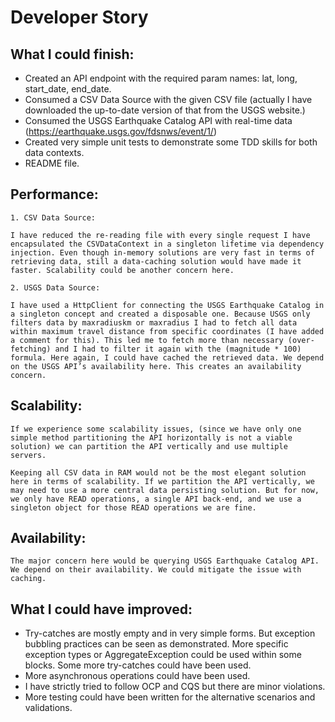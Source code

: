 # Developer Story

## What I could finish:

- Created an API endpoint with the required param names: lat, long, start_date, end_date.
- Consumed a CSV Data Source with the given CSV file (actually I have downloaded the up-to-date version of that from the USGS website.)
- Consumed the USGS Earthquake Catalog API with real-time data (https://earthquake.usgs.gov/fdsnws/event/1/)
- Created very simple unit tests to demonstrate some TDD skills for both data contexts.
- README file.

## Performance:

    1. CSV Data Source: 

    I have reduced the re-reading file with every single request I have encapsulated the CSVDataContext in a singleton lifetime via dependency injection. Even though in-memory solutions are very fast in terms of retrieving data, still a data-caching solution would have made it faster. Scalability could be another concern here.

    2. USGS Data Source:

    I have used a HttpClient for connecting the USGS Earthquake Catalog in a singleton concept and created a disposable one. Because USGS only filters data by maxradiuskm or maxradius I had to fetch all data within maximum travel distance from specific coordinates (I have added a comment for this). This led me to fetch more than necessary (over-fetching) and I had to filter it again with the (magnitude * 100) formula. Here again, I could have cached the retrieved data. We depend on the USGS API’s availability here. This creates an availability concern.


## Scalability:

    If we experience some scalability issues, (since we have only one simple method partitioning the API horizontally is not a viable solution) we can partition the API vertically and use multiple servers. 

    Keeping all CSV data in RAM would not be the most elegant solution here in terms of scalability. If we partition the API vertically, we may need to use a more central data persisting solution. But for now, we only have READ operations, a single API back-end, and we use a singleton object for those READ operations we are fine.

## Availability:

    The major concern here would be querying USGS Earthquake Catalog API. We depend on their availability. We could mitigate the issue with caching.

## What I could have improved:

- Try-catches are mostly empty and in very simple forms. But exception bubbling practices can be seen as demonstrated. More specific exception types or AggregateException could be used within some blocks. Some more try-catches could have been used.
- More asynchronous operations could have been used.
- I have strictly tried to follow OCP and CQS but there are minor violations.
- More testing could have been written for the alternative scenarios and validations.
